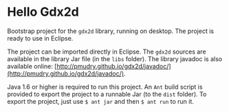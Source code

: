 # Hello Gdx2d

Bootstrap project for the `gdx2d` library, running on desktop. The project is ready to use in Eclipse.

The project can be imported directly in Eclipse. The `gdx2d` sources are available in the library Jar file (in the `libs` folder). The library javadoc is also available online: [http://pmudry.github.io/gdx2d/javadoc/](http://pmudry.github.io/gdx2d/javadoc/).

Java 1.6 or higher is required to run this project. An `Ant` build script is provided to export the project to a runnable Jar (to the `dist` folder). To export the project, just use `$ ant jar` and then `$ ant run` to run it.
